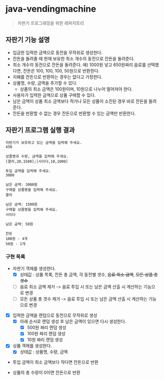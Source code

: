 # java-vendingmachine
> 자판기 프로그래밍을 위한 레파지토리

## 자판기 기능 설명
* 입금한 입력한 금액으로 동전을 무작위로 생성한다. 
* 잔돈을 돌려줄 때 현재 보유한 최소 개수의 동전으로 잔돈을 돌려준다.
*  최소 개수의 동전으로 잔돈을 돌려준다. 예) 1000원 넣고 650원짜리 음료를 선택했다면, 잔돈은 100, 100, 100, 50원으로 반환한다.
*  지폐를 잔돈으로 반환하는 경우는 없다고 가정한다.
* 상품명, 수량, 금액을 추가할 수 있다.
    * 상품의 최소 금액은 100원이며, 10원으로 나누어 떨어져야 한다.
* 사용자가 입력한 금액으로 상품 구매할 수 있다.
* 남은 금액이 상품 최소 금액보다 적거나 모든 상품이 소진된 경우 바로 잔돈을 돌려준다.
* 잔돈을 반환할 수 없는 경우 잔돈으로 반환할 수 있는 금액만 반환한다.

## 자판기 프로그램 실행 결과
```
자판기가 보유하고 있는 금액을 입력해 주세요.
450

상품명과 수량, 금액을 입력해 주세요.
[콜라,20,1500];[사이다,10,1000]

투입 금액을 입력해 주세요.
3000

남은 금액: 3000원
구매할 상품명을 입력해 주세요.
콜라

남은 금액: 1500원
구매할 상품명을 입력해 주세요.
사이다

남은 금액: 50원

잔돈
100원 - 4개
50원 - 1개
```

### 구현 목록
* 자판기 객체를 생성한다.
  -[x] 상태값 : 상품 목록, 잔돈 총 금액, 각 동전별 갯수, ~~음료 최소 금액~~, ~~모든 상품 총 갯수~~
  -[ ] 음료 최소 금액 제거 -> 음료 투입 시 또는 남은 금액 산출 시 계산하는 기능으로 변경
  -[ ] 모든 상품 총 갯수 제거 -> 음료 투입 시 또는 남은 금액 산출 시 계산하는 기능으로 변경
  
-[x] 입력한 금액을 랜덤으로 동전으로 무작위로 생성
  -[x] 아래 순서로 랜덤 생성 후 남은 금액이 있으면 다시 생성한다.
    -[x] 500원 짜리 랜덤 생성
    -[x] 100원 짜리 랜덤 생성
    -[x] 10원 짜리 랜덤 생성
  
-[x] 상품 객체를 생성한다.
  -[x] 상태값 : 상품명, 수량, 금액
  
* 투입 금액이 최소 금액보다 작다면 잔돈으로 반환

* 상품의 총 수량이 0이면 잔돈으로 반환
